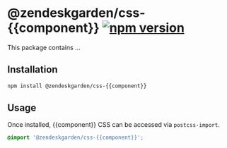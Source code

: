 # @zendeskgarden/css-{{component}} [![npm version][npm version badge]][npm version link]

[npm version badge]: https://flat.badgen.net/npm/v/@zendeskgarden/css-{{component}}
[npm version link]: https://www.npmjs.com/package/@zendeskgarden/css-{{component}}

This package contains ...

## Installation

```sh
npm install @zendeskgarden/css-{{component}}
```

## Usage

Once installed, {{component}} CSS can be accessed via `postcss-import`.

```css
@import '@zendeskgarden/css-{{component}}';
```

<!--
  TODO:

  * [ ] Add {{component}} to root README table.
  * [ ] Add {{component}} to demo `index.html`.
  * [ ] Delete this comment block.
-->
